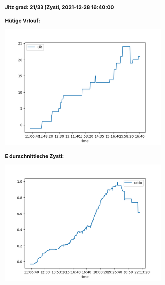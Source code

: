 ### Jitz grad: 21/33 (Zysti, 2021-12-28 16:40:00

### Hütige Vrlouf:
![Graph](Today.png)

### E durschnittleche Zysti:
![Graph](Zysti.png)